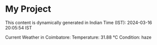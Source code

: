 # My Project

This content is dynamically generated in Indian Time (IST): 2024-03-16 20:05:54 IST


Current Weather in Coimbatore:
Temperature: 31.88 °C
Condition: haze
